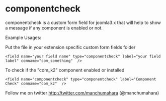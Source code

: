componentcheck
===========

componentcheck is a custom form field for joomla3.x that will help to show a message if any component is enabled or not. 

Example Usages:

Put the file in your extension specific custom form fields folder

    <field name="your field name" type="componentcheck" label="your field label" comname="com_something"  />
 
To check if the "com_k2" component enabled or installed

    <field name="componentcheck" type="componentcheck" label="Component Check" comname="com_k2"  />


Follow me on twitter http://twitter.com/manchumahara (@manchumahara)
